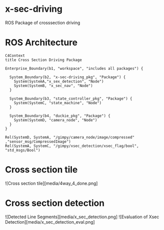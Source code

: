 # x-sec-driving
ROS Package of crosssection driving


# ROS Architecture
```mermaid
C4Context
title Cross Section Driving Package

Enterprise_Boundary(b1, "workspace", "includes all packages") {

  System_Boundary(b2, "x-sec-driving_pkg", "Package") {
    System(SystemA,"x_sex_detection", "Node")
    System(SystemB, "x_sec_nav", "Node")
  }

  System_Boundary(b3, "state_controller_pkg", "Package") {
    System(SystemC, "state_machine", "Node")
  }

  System_Boundary(b4, "duckie_pkg", "Package") {
    System(SystemD, "camera_node", "Node")
  }
}

Rel(SystemD, SystemA, "/gimpy/camera_node/image/compressed" ,"sensor_msg/CompressedImage")
Rel(SystemA, SystemC, "/gimpy/xsec_detection/xsec_flag/bool", "std_msgs/Bool")
```

# Cross section tile
![Cross section tile][media/4way_4_done.png]

# Cross section detection 
![Detected Line Segments][media/x_sec_detection.png]
![Evaluation of Xsec Detection][media/x_sec_detection_eval.png]


